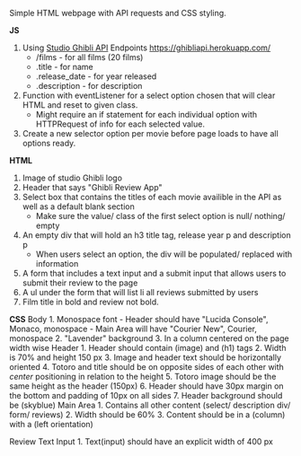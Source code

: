 Simple HTML webpage with API requests and CSS styling.

**JS**
1. Using [Studio Ghibli API](https://ghibliapi.herokuapp.com/#)
Endpoints
https://ghibliapi.herokuapp.com/
    * /films - for all films (20 films)
    * .title - for name
    * .release_date - for year released
    * .description - for description
2. Function with eventListener for a select option chosen that will clear HTML and reset to given class.
    - Might require an if statement for each individual option with HTTPRequest of info for each selected value.
3. Create a new selector option per movie before page loads to have all options ready.

**HTML**
1. Image of studio Ghibli logo
2. Header that says "Ghibli Review App"
3. Select box that contains the titles of each movie availible in the API as well as a default blank section
    - Make sure the value/ class of the first select option is null/ nothing/ empty
4. An empty div that will hold an h3 title tag, release year p and description p
    - When users select an option, the div will be populated/ replaced with information 
5. A form that includes a text input and a submit input that allows users to submit their review to the page
6. A ul under the form that will list li all reviews submitted by users
7. Film title in bold and review not bold.

**CSS**
    Body
    1. Monospace font
            - Header should have "Lucida Console", Monaco, monospace
            - Main Area will have "Courier New", Courier, monospace
    2. "Lavender" background
    3. In a column centered on the page width wise
    Header
    1. Header should contain (image) and (h1) tags
    2. Width is 70% and height 150 px
    3. Image and header text should be horizontally oriented
    4. Totoro and title should be on opposite sides of each other with *center* positioning in relation to the height
    5. Totoro image should be the same height as the header (150px)
    6. Header should have 30px margin on the bottom and padding of 10px on all sides
    7. Header background should be (skyblue)
Main Area
    1. Contains all other content (select/ description div/ form/ reviews)
    2. Width should be 60%
    3. Content should be in a (column) with a (left orientation)

Review Text Input 
    1. Text(input) should have an explicit width of 400 px
    